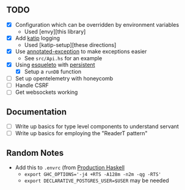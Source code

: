 TODO
---

- [x] Configuration which can be overridden by environment variables
  - Used [envy][this library]
- [x] Add [katip][katip] logging
  - Used [katip-setup][these directions]
- [x] Use [annotated-exception][annotated-exception] to make exceptions easier
  - See `src/Api.hs` for an example
- [x] Using [esqueleto][esqueleto] with [persistent][persistent]
  - [x] Setup a `runDB` function
- [ ] Set up opentelemetry with honeycomb
- [ ] Handle CSRF
- [ ] Get websockets working

Documentation
---

- [ ] Write up basics for type level components to understand servant
- [ ] Write up basics for employing the "ReaderT pattern"

Random Notes
---

- Add this to `.envrc` (from [Production Haskell][production-haskell]
  - `export GHC_OPTIONS='-j4 +RTS -A128m -n2m -qg -RTS'`
  - `export DECLARATIVE_POSTGRES_USER=$USER` may be needed

[annotated-exception]: https://hackage.haskell.org/package/annotated-exception
[envy]: https://hackage.haskell.org/package/envy
[katip]: https://github.com/Soostone/katip
[katip-setup]: https://github.com/Soostone/katip/blob/master/katip/examples/example.hs
[production-haskell]: https://leanpub.com/production-haskell
[esqueleto]: https://github.com/bitemyapp/esqueleto
[persistent]: https://github.com/yesodweb/persistent
